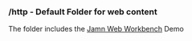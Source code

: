 ### /http - Default Folder for web content 

The folder includes the <a href="https://iqbserve.de:9090" target="_blank">Jamn Web Workbench</a> Demo
